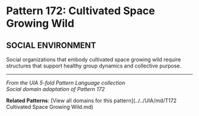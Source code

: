 # Pattern 172: Cultivated Space Growing Wild

## SOCIAL ENVIRONMENT

Social organizations that embody cultivated space growing wild require structures that support healthy group dynamics and collective purpose.

---

*From the UIA 5-fold Pattern Language collection*  
*Social domain adaptation of Pattern 172*

**Related Patterns**: [View all domains for this pattern](../../UIA/md/T172 Cultivated Space Growing Wild.md)